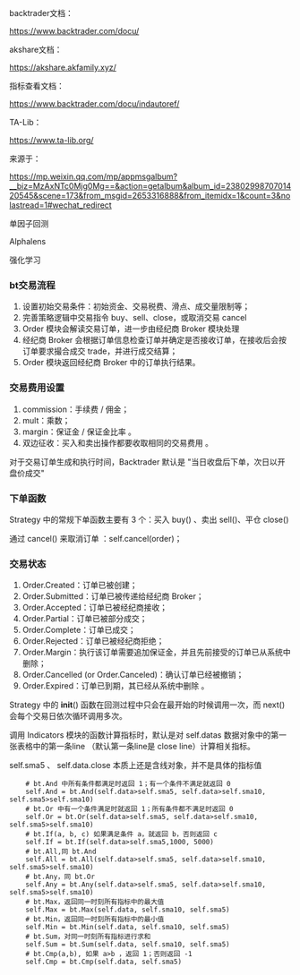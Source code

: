 backtrader文档：

https://www.backtrader.com/docu/

akshare文档：

https://akshare.akfamily.xyz/

指标查看文档：

https://www.backtrader.com/docu/indautoref/

TA-Lib：

https://www.ta-lib.org/

来源于：

https://mp.weixin.qq.com/mp/appmsgalbum?__biz=MzAxNTc0Mjg0Mg==&action=getalbum&album_id=2380299870701420545&scene=173&from_msgid=2653316888&from_itemidx=1&count=3&nolastread=1#wechat_redirect

单因子回测

Alphalens

强化学习

### bt交易流程
1. 设置初始交易条件：初始资金、交易税费、滑点、成交量限制等；
2. 完善策略逻辑中交易指令 buy、sell、close，或取消交易 cancel
3. Order 模块会解读交易订单，进一步由经纪商 Broker 模块处理
4. 经纪商 Broker 会根据订单信息检查订单并确定是否接收订单，在接收后会按订单要求撮合成交 trade，并进行成交结算；
5. Order 模块返回经纪商 Broker 中的订单执行结果。 

### 交易费用设置
1. commission：手续费 / 佣金；
2. mult：乘数；
3. margin：保证金 / 保证金比率 。
4. 双边征收：买入和卖出操作都要收取相同的交易费用 。

对于交易订单生成和执行时间，Backtrader 默认是 "当日收盘后下单，次日以开盘价成交"

### 下单函数
Strategy 中的常规下单函数主要有 3 个：买入 buy() 、卖出 sell()、平仓 close() 

通过 cancel() 来取消订单 ：self.cancel(order)；

### 交易状态
1. Order.Created：订单已被创建；
2. Order.Submitted：订单已被传递给经纪商 Broker；
3. Order.Accepted：订单已被经纪商接收；
4. Order.Partial：订单已被部分成交；
5. Order.Complete：订单已成交；
6. Order.Rejected：订单已被经纪商拒绝；
7. Order.Margin：执行该订单需要追加保证金，并且先前接受的订单已从系统中删除；
8. Order.Cancelled (or Order.Canceled)：确认订单已经被撤销；
9. Order.Expired：订单已到期，其已经从系统中删除 。    


Strategy 中的 __init__() 函数在回测过程中只会在最开始的时候调用一次，而 next() 会每个交易日依次循环调用多次。

调用 Indicators 模块的函数计算指标时，默认是对 self.datas 数据对象中的第一张表格中的第一条line （默认第一条line是 close line）计算相关指标。

self.sma5 、 self.data.close  本质上还是含线对象，并不是具体的指标值

        # bt.And 中所有条件都满足时返回 1；有一个条件不满足就返回 0
        self.And = bt.And(self.data>self.sma5, self.data>self.sma10, self.sma5>self.sma10)
        # bt.Or 中有一个条件满足时就返回 1；所有条件都不满足时返回 0
        self.Or = bt.Or(self.data>self.sma5, self.data>self.sma10, self.sma5>self.sma10)
        # bt.If(a, b, c) 如果满足条件 a，就返回 b，否则返回 c
        self.If = bt.If(self.data>self.sma5,1000, 5000)
        # bt.All,同 bt.And
        self.All = bt.All(self.data>self.sma5, self.data>self.sma10, self.sma5>self.sma10)
        # bt.Any，同 bt.Or
        self.Any = bt.Any(self.data>self.sma5, self.data>self.sma10, self.sma5>self.sma10)
        # bt.Max，返回同一时刻所有指标中的最大值
        self.Max = bt.Max(self.data, self.sma10, self.sma5)
        # bt.Min，返回同一时刻所有指标中的最小值
        self.Min = bt.Min(self.data, self.sma10, self.sma5)
        # bt.Sum，对同一时刻所有指标进行求和
        self.Sum = bt.Sum(self.data, self.sma10, self.sma5)
        # bt.Cmp(a,b), 如果 a>b ，返回 1；否则返回 -1
        self.Cmp = bt.Cmp(self.data, self.sma5)


